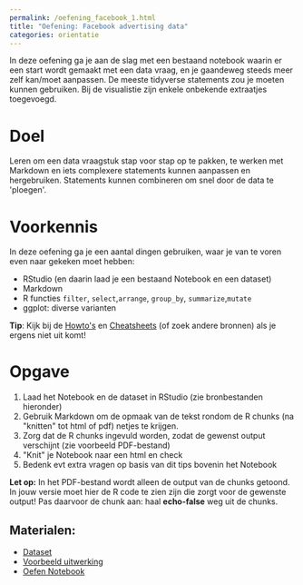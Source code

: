 ```yaml
---
permalink: /oefening_facebook_1.html
title: "Oefening: Facebook advertising data"
categories: orientatie
---
```


In deze oefening ga je aan de slag met een bestaand notebook waarin er een start wordt gemaakt met een data vraag, en je gaandeweg steeds meer zelf kan/moet aanpassen. De meeste tidyverse statements zou je moeten kunnen gebruiken. Bij de visualistie zijn enkele onbekende extraatjes toegevoegd.

# Doel
Leren om een data vraagstuk stap voor stap op te pakken, te werken met Markdown en iets complexere statements kunnen aanpassen en hergebruiken. Statements kunnen combineren om snel door de data te 'ploegen'.

# Voorkennis
In deze oefening ga je een aantal dingen gebruiken, waar je van te voren even naar gekeken moet hebben:
- RStudio (en daarin laad je een bestaand Notebook en een dataset)
- Markdown
- R functies `filter`, `select`,`arrange`, `group_by`, `summarize`,`mutate`
- ggplot: diverse varianten

**Tip**: Kijk bij de [Howto's](index_howtos) en [Cheatsheets](index_cheatsheets) (of zoek andere bronnen) als je ergens niet uit komt!

# Opgave
1. Laad het Notebook en de dataset in RStudio (zie bronbestanden hieronder)
2. Gebruik Markdown om de opmaak van de tekst rondom de R chunks (na "knitten" tot html of pdf) netjes te krijgen.
3. Zorg dat de R chunks ingevuld worden, zodat de gewenst output verschijnt (zie voorbeeld PDF-bestand)
4. "Knit" je Notebook naar een html en check
5. Bedenk evt extra vragen op basis van dit tips bovenin het Notebook

**Let op:** In het PDF-bestand wordt alleen de output van de chunks getoond. In jouw versie moet hier de R code te zien zijn die zorgt voor de gewenste output! Pas daarvoor de chunk aan: haal **echo-false** weg uit de chunks.

## Materialen:
- [Dataset](/assets/file/KAG_conversion_data.csv)
- [Voorbeeld uitwerking](/assets/file/Oefening_FBAnalysis_1_studs.pdf)
- [Oefen Notebook](/assets/file/Oefening_FBAnalysis_1_studs.Rmd)

